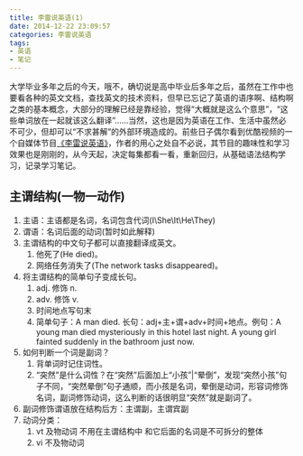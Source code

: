 ```yaml
---
title: 李雷说英语(1)
date: 2014-12-22 23:09:57
categories: 李雷说英语
tags:
- 英语 
- 笔记
---
```

大学毕业多年之后的今天，哦不，确切说是高中毕业后多年之后，虽然在工作中也要看各种的英文文档，查找英文的技术资料，但早已忘记了英语的语序啊、结构啊之类的基本概念，大部分的理解已经是靠经验，觉得“大概就是这么个意思”，“这些单词放在一起就该这么翻译”……当然，这也是因为英语在工作、生活中虽然必不可少，但却可以“不求甚解”的外部环境造成的。前些日子偶尔看到优酷视频的一个自媒体节目[《李雷说英语》](http://v.youku.com/v_show/id_XNjc0Mzc1MTk2.html)，作者的用心之处自不必说，其节目的趣味性和学习效果也是刚刚的，从今天起，决定每集都看一看，重新回归，从基础语法结构学习，记录学习笔记。

## 主谓结构(一物一动作)
1. 主语：主语都是名词，名词包含代词(I\She\It\He\They)
2. 谓语：名词后面的动词(暂时如此解释)
3. 主谓结构的中文句子都可以直接翻译成英文。
	1. 他死了(He died)。
	2. 网络任务消失了(The network tasks disappeared)。
4. 将主谓结构的简单句子变成长句。
	1. adj. 修饰 n.
	2. adv. 修饰 v.
	3. 时间地点写句末
	4. 简单句子：A man died. 长句：adj+主+谓+adv+时间+地点。例句：A young man died mysteriously in this hotel last night. A young girl fainted suddenly in the bathroom just now.
5. 如何判断一个词是副词？
	1. 背单词时记住词性。
	2. “突然”是什么词性？在“突然”后面加上“小孩”|“晕倒”，发现“突然小孩”句子不同，“突然晕倒”句子通顺，而小孩是名词，晕倒是动词，形容词修饰名词，副词修饰动词，这么判断的话很明显“突然”就是副词了。
6. 副词修饰谓语放在结构后方：主谓副，主谓宾副
7. 动词分类：
	1. vt 及物动词 不用在主谓结构中 和它后面的名词是不可拆分的整体
	2. vi 不及物动词